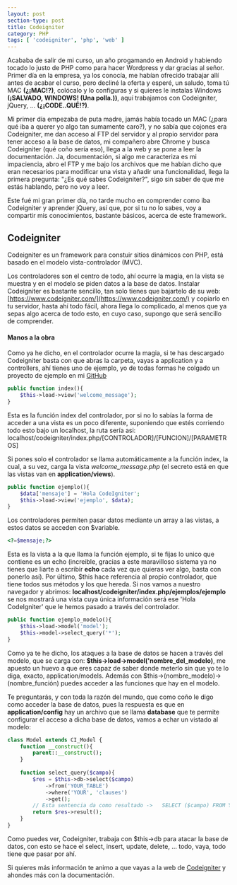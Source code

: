 ```yaml
---
layout: post
section-type: post
title: Codeigniter
category: PHP
tags: [ 'codeigniter', 'php', 'web' ]
---
```


Acababa de salir de mi curso, un año progamando en Android y habiendo tocado lo justo de PHP como para hacer Wordpress y dar gracias al señor.
Primer día en la empresa, ya los conocía, me habían ofrecido trabajar allí antes de acabar el curso, pero decliné la oferta y esperé,
un saludo, toma tú MAC **(¿¡MAC!?)**, colócalo y lo configuras y si quieres le instalas Windows **(¡SALVADO, WINDOWS! (Una polla.))**, aquí
trabajamos con Codeigniter, jQuery, ... **(¿¡CODE..QUÉ!?)**.

Mi primer día empezaba de puta madre, jamás había tocado un MAC (¿para qué iba a querer yo algo tan sumamente caro?), y no sabía que cojones
era Codeigniter, me dan acceso al FTP del servidor y al propio servidor para tener acceso a la base de datos, mi compañero abre Chrome
y busca Codeigniter (qué coño sería eso), llega a la web y se pone a leer la documentación. Ja, documentación, si algo me caracteriza es
mi impaciencia, abro el FTP y me bajo los archivos que me habían dicho que eran necesarios para modificar una vista y añadir una 
funcionalidad, llega la primera pregunta: "¿Es qué sabes Codeigniter?", sigo sin saber de que me estás hablando, pero no voy a leer.

Este fué mi gran primer día, no tarde mucho en comprender como iba Codeigniter y aprender jQuery, así que, por si tu no lo sabes, 
voy a compartir mis conocimientos, bastante básicos, acerca de este framework.

## Codeigniter

Codeigniter es un framework para constuir sitios dinámicos con PHP, está basado en el modelo vista-controlador (MVC).

Los controladores son el centro de todo, ahí ocurre la magia, en la vista se muestra y en el modelo se piden datos a la base de datos.
Instalar Codeigniter es bastante sencillo, tan solo tienes que bajartelo de su web: [https://www.codeigniter.com/](https://www.codeigniter.com/)
y copiarlo en tu servidor, hasta ahí todo fácil, ahora llega lo complicado, al menos que ya sepas algo acerca de todo esto, en cuyo caso,
supongo que será sencillo de comprender.

#### Manos a la obra

Como ya he dicho, en el controlador ocurre la magia, si te has descargado Codeigniter basta con que abras la carpeta, vayas a application
y a controllers, ahí tienes uno de ejemplo, yo de todas formas he colgado un proyecto de ejemplo en mi [GitHub](https://github.com/Deblugger/codeigniterexample)

```php
public function index(){
	$this->load->view('welcome_message');
}
```

Esta es la función index del controlador, por si no lo sabías la forma de acceder a una vista es un poco diferente, suponiendo
que estés corriendo todo esto bajo un localhost, la ruta sería asi: localhost/codeigniter/index.php/[CONTROLADOR]/[FUNCION]/[PARAMETROS]

Si pones solo el controlador se llama automáticamente a la función index, la cual, a su vez, carga la vista *welcome_message.php*
(el secreto está en que las vistas van en **application/views**).

```php
public function ejemplo(){
	$data['mensaje'] = 'Hola CodeIgniter';
	$this->load->view('ejemplo', $data);
}
```

Los controladores permiten pasar datos mediante un array a las vistas, a estos datos se acceden con $variable.

```php
<?=$mensaje;?>
```

Esta es la vista a la que llama la función ejemplo, si te fijas lo unico que contiene es un echo (increible, gracias a este maravilloso
sistema ya no tienes que liarte a escribir **echo** cada vez que quieras ver algo, basta con ponerlo así). Por último, $this hace
referencia al propio controlador, que tiene todos sus métodos y los que hereda. Si nos vamos a nuestro navegador y abrimos:
**localhost/codeigniter/index.php/ejemplos/ejemplo** se nos mostrará una vista cuya única información será ese 'Hola CodeIgniter'
que le hemos pasado a través del controlador.

```php
public function ejemplo_modelo(){
	$this->load->model('model');
	$this->model->select_query('*');
}
```

Como ya te he dicho, los ataques a la base de datos se hacen a través del modelo, que se carga con:
**$this->load->model('nombre_del_modelo)**, me apuesto un huevo a que eres capaz de saber donde meterlo sin que yo te lo diga,
exacto, application/models. Además con $this->(nombre_modelo)->(nombre_función) puedes acceder a las funciones que hay en el modelo.

Te preguntarás, y con toda la razón del mundo, que como coño le digo como acceder la base de datos, pues la respuesta es que en 
**application/config** hay un archivo que se llama **database** que te permite configurar el acceso a dicha base de datos, vamos 
a echar un vistado al modelo:

```php
class Model extends CI_Model {
    function __construct(){
        parent::__construct();
    }
    
    function select_query($campo){
        $res = $this->db->select($campo)
            ->from('YOUR_TABLE')
            ->where('YOUR', 'clauses')
            ->get();
        // Esta sentencia da como resultado ->   SELECT ($campo) FROM YOUR_TABLE WHERE YOUR=($clauses)
        return $res->result();
    }
}
```
Como puedes ver, Codeigniter, trabaja con $this->db para atacar la base de datos, con esto se hace el select, insert, update, delete, ...
todo, vaya, todo tiene que pasar por ahí.

Si quieres más información te animo a que vayas a la web de [Codeigniter](http://www.codeigniter.com) y ahondes más con la documentación.

